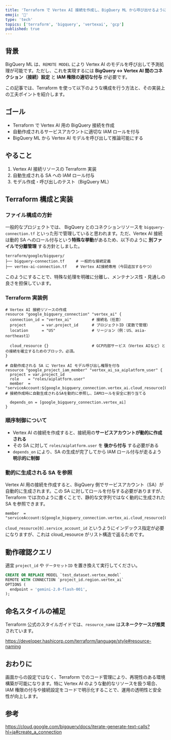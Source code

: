 ```yaml
---
title: 'Terraform で Vertex AI 接続を作成し、BigQuery ML から呼び出せるようにする'
emoji: '🧠'
type: 'tech'
topics: ['terraform', 'bigquery', 'vertexai', 'gcp']
published: true
---
```


## 背景

BigQuery ML は、`REMOTE MODEL` により Vertex AI のモデルを呼び出して予測処理が可能です。ただし、これを実現するには **BigQuery ↔ Vertex AI 間のコネクション（接続）設定** と **IAM 権限の適切な付与** が必要です。

この記事では、Terraform を使って以下のような構成を行う方法と、その実装上の工夫ポイントを紹介します。

## ゴール

- Terraform で Vertex AI 用の BigQuery 接続を作成
- 自動作成されるサービスアカウントに適切な IAM ロールを付与
- BigQuery ML から Vertex AI モデルを呼び出して推論可能にする

## やること

1. Vertex AI 接続リソースの Terraform 実装
2. 自動生成される SA への IAM ロール付与
3. モデル作成・呼び出しのテスト（BigQuery ML）

## Terraform 構成と実装

### ファイル構成の方針

一般的なプロジェクトでは、 BigQuery とのコネクションリソースを `bigquery-connection.tf` といった形で管理していると思われます。ただ、Vertex AI 接続は動的 SA へのロール付与という**特殊な挙動**があるため、以下のように **別ファイルで分離管理** する方針としました。

```
terraform/google/bigquery/
├── bigquery-connection.tf     # 一般的な接続定義
├── vertex-ai-connection.tf    # Vertex AI接続専用（今回追加するやつ）
```

このようにすることで、特殊な処理を明確に分離し、メンテナンス性・見通しの良さを担保しています。

### Terraform 実装例

```hcl
# Vertex AI 接続リソースの作成
resource "google_bigquery_connection" "vertex_ai" {
  connection_id = "vertex_ai"         # 接続名（任意）
  project       = var.project_id      # プロジェクトID（変数で管理）
  location      = "US"                # リージョン（例：US、asia-northeast1）

  cloud_resource {}                   # GCP内部サービス（Vertex AIなど）との接続を確立するためのブロック。必須。
}

# 自動作成される SA に Vertex AI モデル呼び出し権限を付与
resource "google_project_iam_member" "vertex_ai_sa_aiplatform_user" {
  project = var.project_id
  role    = "roles/aiplatform.user"
  member  = "serviceAccount:${google_bigquery_connection.vertex_ai.cloud_resource[0].service_account_id}" # 接続作成時に自動生成されるSAを動的に参照し、IAMロールを安全に割り当てる

  depends_on = [google_bigquery_connection.vertex_ai]
}
```

### 順序制御について

- Vertex AI の接続を作成すると、接続用の**サービスアカウントが動的に作成される**
- その SA に対して `roles/aiplatform.user` を **後から付与** する必要がある
- `depends_on` により、SA の生成が完了してから IAM ロール付与が走るよう **明示的に制御**

### 動的に生成される SA を参照

Vertex AI 用の接続を作成すると、BigQuery 側でサービスアカウント（SA）が自動的に生成されます。この SA に対してロールを付与する必要がありますが、Terraform では次のように書くことで、静的な文字列ではなく動的に生成された SA を参照できます。

```hcl
member  = "serviceAccount:${google_bigquery_connection.vertex_ai.cloud_resource[0].service_account_id}"
```

`cloud_resource[0].service_account_id` というようにインデックス指定が必要になりますが、これは cloud_resource がリスト構造で返るためです。

## 動作確認クエリ

適宜 `project_id` や `データセットID` を置き換えて実行してください。

```sql
CREATE OR REPLACE MODEL `test_dataset.vertex_model`
REMOTE WITH CONNECTION `project_id.region.vertex_ai`
OPTIONS (
  endpoint = 'gemini-2.0-flash-001',
);
```

## 命名スタイルの補足

Terraform 公式のスタイルガイドでは、`resource_name` は**スネークケースが推奨**されています。

https://developer.hashicorp.com/terraform/language/style#resource-naming

## おわりに

画面からの設定ではなく、Terraform でのコード管理により、再現性のある環境構築が可能になります。特に Vertex AI のような動的なリソースを扱う場合、IAM 権限の付与や接続設定をコードで明示化することで、運用の透明性と安全性が向上します。

## 参考

https://cloud.google.com/bigquery/docs/iterate-generate-text-calls?hl=ja#create_a_connection
